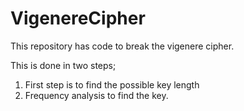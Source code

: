 # VigenereCipher

This repository has code to break the vigenere cipher.

This is done in two steps;

1. First step is to find the possible key length
2. Frequency analysis to find the key.

